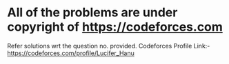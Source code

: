 # All of the problems are under copyright of https://codeforces.com
Refer solutions wrt the question no. provided.
Codeforces Profile Link:-https://codeforces.com/profile/Lucifer_Hanu
 
